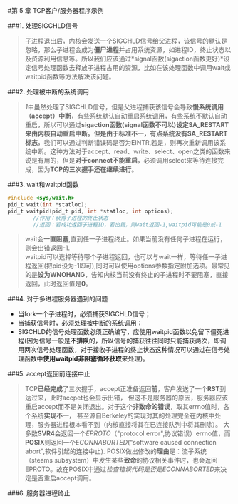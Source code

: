 #第 5 章  TCP客户/服务器程序示例


###1. 处理SIGCHLD信号

> 子进程退出后，内核会发送一个SIGCHLD信号给父进程，该信号的默认是忽略，那么子进程会成为**僵尸进程**并占用系统资源，如进程ID，终止状态以及资源利用信息等。所以我们应该通过*signal函数(sigaction函数更好)*设定信号处理函数去释放子进程占用的资源，比如在该处理函数中调用wait或waitpid函数等方法解决该问题。


###2. 处理被中断的系统调用

> *1*中虽然处理了SIGCHLD信号，但是父进程捕获该信号会导致**慢系统调用（accept）中断**，有些系统默认自动重启系统调用，有些系统不默认自动重启，所以可以通过**sigaction函数(signal函数不可以)**设定SA_RESTART来由内核自动重启中断。但是由于标准不一，有点系统**没有SA_RESTART标志**，我们可以通过判断错误码是否为EINTR,若是，则再次重新调用该系统中断。这种方法对于accept、read、write、select、open之类的函数来说是有用的，但是**对于connect不能重启**，必须调用select来等待连接完成，因为**TCP的三次握手还在继续进行**。


###3. wait和waitpid函数
```C
#include <sys/wait.h>
pid_t wait(int *statloc);
pid_t waitpid(pid_t pid, int *statloc, int options);
		//作用：获得子进程的终止状态
		//返回：若成功返回子进程ID，若出错，则wait返回-1,waitpid可能是0或-1
```

> wait会**一直阻塞**,直到任一子进程终止。如果当前没有任何子进程在运行，则会出错返回-1.   
waitpid可以选择等待哪个子进程返回，也可以与wait一样，等待任一子进程返回(把pid设为-1即可),同时可以使用options参数指定附加选项。最常见的是**设为WNOHANG**，告知内核当前没有终止的子进程时不要阻塞，直接返回，此时返回值是**0**。


###4. 对于多进程服务器遇到的问题
>
* 当fork一个子进程时，必须捕获SIGCHLD信号；
* 当捕获信号时，必须处理被中断的系统调用；
* SIGCHLD的信号处理函数必须正确编写，应使用waitpid函数以免留下僵死进程(因为信号一般是**不排队**的，所以信号的捕获往往同时只能捕获两次，即调用两次信号处理函数，对于接收子进程的终止状态这种情况可以通过在信号处理函数中**使用waitpid非阻塞循环获取**来处理)。


###5. accept返回前连接中止
> TCP**已经完成**了三次握手，accept正准备返回**前**，客户发送了一个**RST**到达过来，此时accpet也会显示出错，
但这不是服务器的原因，服务器应该重启accept而不是关闭退出。对于这个**非致命的错误**，取其errno值时，各个系统**实现不一**，
甚至源自Berkeley的实现对其的处理完全在内核中处理，服务器进程根本看不到（内核直接将其在已连接队列中将其删除）。
大多数**SVR4**会返回一个*EPROTO*（"protocol error",协议错误）errno值，而**POSIX**则返回一个*ECONNABORTED*("software caused connection abort",软件引起的连接中止).
POSIX做出修改的**理由**是：流子系统（steams subsystem）中发生某些**致命**的协议相关事件时，也会返回EPROTO。故在POSIX中通过*检查错误代码是否是ECONNABORTED*来决定是否重启accept调用。


###6. 服务器进程终止
>  

